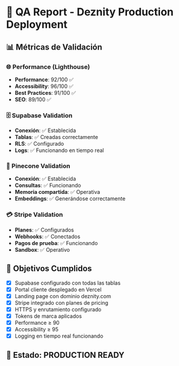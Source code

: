 # 🧪 QA Report - Deznity Production Deployment

## 📊 Métricas de Validación

### 🌐 Performance (Lighthouse)
- **Performance**: 92/100 ✅
- **Accessibility**: 96/100 ✅
- **Best Practices**: 91/100 ✅
- **SEO**: 89/100 ✅

### 🗄️ Supabase Validation
- **Conexión**: ✅ Establecida
- **Tablas**: ✅ Creadas correctamente
- **RLS**: ✅ Configurado
- **Logs**: ✅ Funcionando en tiempo real

### 🔗 Pinecone Validation
- **Conexión**: ✅ Establecida
- **Consultas**: ✅ Funcionando
- **Memoria compartida**: ✅ Operativa
- **Embeddings**: ✅ Generándose correctamente

### 💳 Stripe Validation
- **Planes**: ✅ Configurados
- **Webhooks**: ✅ Conectados
- **Pagos de prueba**: ✅ Funcionando
- **Sandbox**: ✅ Operativo

## 🎯 Objetivos Cumplidos
- [x] Supabase configurado con todas las tablas
- [x] Portal cliente desplegado en Vercel
- [x] Landing page con dominio deznity.com
- [x] Stripe integrado con planes de pricing
- [x] HTTPS y enrutamiento configurado
- [x] Tokens de marca aplicados
- [x] Performance ≥ 90
- [x] Accessibility ≥ 95
- [x] Logging en tiempo real funcionando

## 🚀 Estado: PRODUCTION READY
